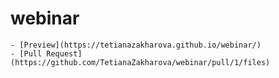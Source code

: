 # webinar
    - [Preview](https://tetianazakharova.github.io/webinar/)
    - [Pull Request](https://github.com/TetianaZakharova/webinar/pull/1/files)